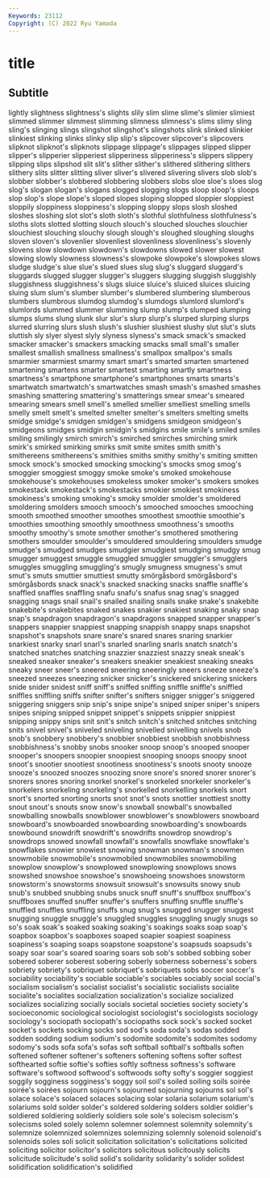 ```yaml
---
Keywords: 23112
Copyright: (C) 2022 Ryu Yamada
---
```



# title

## Subtitle
lightly slightness slightness's slights slily slim slime slime's slimier slimiest
slimmed slimmer slimmest slimming slimness slimness's slims slimy sling sling's
slinging slings slingshot slingshot's slingshots slink slinked slinkier slinkiest slinking
slinks slinky slip slip's slipcover slipcover's slipcovers slipknot slipknot's slipknots
slippage slippage's slippages slipped slipper slipper's slipperier slipperiest slipperiness slipperiness's
slippers slippery slipping slips slipshod slit slit's slither slither's slithered
slithering slithers slithery slits slitter slitting sliver sliver's slivered slivering
slivers slob slob's slobber slobber's slobbered slobbering slobbers slobs sloe
sloe's sloes slog slog's slogan slogan's slogans slogged slogging slogs
sloop sloop's sloops slop slop's slope slope's sloped slopes sloping
slopped sloppier sloppiest sloppily sloppiness sloppiness's slopping sloppy slops slosh
sloshed sloshes sloshing slot slot's sloth sloth's slothful slothfulness slothfulness's
sloths slots slotted slotting slouch slouch's slouched slouches slouchier slouchiest
slouching slouchy slough slough's sloughed sloughing sloughs sloven sloven's slovenlier
slovenliest slovenliness slovenliness's slovenly slovens slow slowdown slowdown's slowdowns slowed
slower slowest slowing slowly slowness slowness's slowpoke slowpoke's slowpokes slows
sludge sludge's slue slue's slued slues slug slug's sluggard sluggard's
sluggards slugged slugger slugger's sluggers slugging sluggish sluggishly sluggishness sluggishness's
slugs sluice sluice's sluiced sluices sluicing sluing slum slum's slumber
slumber's slumbered slumbering slumberous slumbers slumbrous slumdog slumdog's slumdogs slumlord
slumlord's slumlords slummed slummer slumming slump slump's slumped slumping slumps
slums slung slunk slur slur's slurp slurp's slurped slurping slurps
slurred slurring slurs slush slush's slushier slushiest slushy slut slut's
sluts sluttish sly slyer slyest slyly slyness slyness's smack smack's
smacked smacker smacker's smackers smacking smacks small small's smaller smallest
smallish smallness smallness's smallpox smallpox's smalls smarmier smarmiest smarmy smart
smart's smarted smarten smartened smartening smartens smarter smartest smarting smartly
smartness smartness's smartphone smartphone's smartphones smarts smarts's smartwatch smartwatch's smartwatches
smash smash's smashed smashes smashing smattering smattering's smatterings smear smear's
smeared smearing smears smell smell's smelled smellier smelliest smelling smells
smelly smelt smelt's smelted smelter smelter's smelters smelting smelts smidge
smidge's smidgen smidgen's smidgens smidgeon smidgeon's smidgeons smidges smidgin smidgin's
smidgins smile smile's smiled smiles smiling smilingly smirch smirch's smirched
smirches smirching smirk smirk's smirked smirking smirks smit smite smites
smith smith's smithereens smithereens's smithies smiths smithy smithy's smiting smitten
smock smock's smocked smocking smocking's smocks smog smog's smoggier smoggiest
smoggy smoke smoke's smoked smokehouse smokehouse's smokehouses smokeless smoker smoker's
smokers smokes smokestack smokestack's smokestacks smokier smokiest smokiness smokiness's smoking
smoking's smoky smolder smolder's smoldered smoldering smolders smooch smooch's smooched
smooches smooching smooth smoothed smoother smoothes smoothest smoothie smoothie's smoothies
smoothing smoothly smoothness smoothness's smooths smoothy smoothy's smote smother smother's
smothered smothering smothers smoulder smoulder's smouldered smouldering smoulders smudge smudge's
smudged smudges smudgier smudgiest smudging smudgy smug smugger smuggest smuggle
smuggled smuggler smuggler's smugglers smuggles smuggling smuggling's smugly smugness smugness's
smut smut's smuts smuttier smuttiest smutty smörgåsbord smörgåsbord's smörgåsbords snack
snack's snacked snacking snacks snaffle snaffle's snaffled snaffles snaffling snafu
snafu's snafus snag snag's snagged snagging snags snail snail's snailed
snailing snails snake snake's snakebite snakebite's snakebites snaked snakes snakier
snakiest snaking snaky snap snap's snapdragon snapdragon's snapdragons snapped snapper
snapper's snappers snappier snappiest snapping snappish snappy snaps snapshot snapshot's
snapshots snare snare's snared snares snaring snarkier snarkiest snarky snarl
snarl's snarled snarling snarls snatch snatch's snatched snatches snatching snazzier
snazziest snazzy sneak sneak's sneaked sneaker sneaker's sneakers sneakier sneakiest
sneaking sneaks sneaky sneer sneer's sneered sneering sneeringly sneers sneeze
sneeze's sneezed sneezes sneezing snicker snicker's snickered snickering snickers snide
snider snidest sniff sniff's sniffed sniffing sniffle sniffle's sniffled sniffles
sniffling sniffs snifter snifter's snifters snigger snigger's sniggered sniggering sniggers
snip snip's snipe snipe's sniped sniper sniper's snipers snipes sniping
snipped snippet snippet's snippets snippier snippiest snipping snippy snips snit
snit's snitch snitch's snitched snitches snitching snits snivel snivel's sniveled
sniveling snivelled snivelling snivels snob snob's snobbery snobbery's snobbier snobbiest
snobbish snobbishness snobbishness's snobby snobs snooker snoop snoop's snooped snooper
snooper's snoopers snoopier snoopiest snooping snoops snoopy snoot snoot's snootier
snootiest snootiness snootiness's snoots snooty snooze snooze's snoozed snoozes snoozing
snore snore's snored snorer snorer's snorers snores snoring snorkel snorkel's
snorkeled snorkeler snorkeler's snorkelers snorkeling snorkeling's snorkelled snorkelling snorkels snort
snort's snorted snorting snorts snot snot's snots snottier snottiest snotty
snout snout's snouts snow snow's snowball snowball's snowballed snowballing snowballs
snowblower snowblower's snowblowers snowboard snowboard's snowboarded snowboarding snowboarding's snowboards snowbound
snowdrift snowdrift's snowdrifts snowdrop snowdrop's snowdrops snowed snowfall snowfall's snowfalls
snowflake snowflake's snowflakes snowier snowiest snowing snowman snowman's snowmen snowmobile
snowmobile's snowmobiled snowmobiles snowmobiling snowplow snowplow's snowplowed snowplowing snowplows snows
snowshed snowshoe snowshoe's snowshoeing snowshoes snowstorm snowstorm's snowstorms snowsuit snowsuit's
snowsuits snowy snub snub's snubbed snubbing snubs snuck snuff snuff's
snuffbox snuffbox's snuffboxes snuffed snuffer snuffer's snuffers snuffing snuffle snuffle's
snuffled snuffles snuffling snuffs snug snug's snugged snugger snuggest snugging
snuggle snuggle's snuggled snuggles snuggling snugly snugs so so's soak
soak's soaked soaking soaking's soakings soaks soap soap's soapbox soapbox's
soapboxes soaped soapier soapiest soapiness soapiness's soaping soaps soapstone soapstone's
soapsuds soapsuds's soapy soar soar's soared soaring soars sob sob's
sobbed sobbing sober sobered soberer soberest sobering soberly soberness soberness's
sobers sobriety sobriety's sobriquet sobriquet's sobriquets sobs soccer soccer's sociability
sociability's sociable sociable's sociables sociably social social's socialism socialism's socialist
socialist's socialistic socialists socialite socialite's socialites socialization socialization's socialize socialized
socializes socializing socially socials societal societies society society's socioeconomic sociological
sociologist sociologist's sociologists sociology sociology's sociopath sociopath's sociopaths sock sock's
socked socket socket's sockets socking socks sod sod's soda soda's
sodas sodded sodden sodding sodium sodium's sodomite sodomite's sodomites sodomy
sodomy's sods sofa sofa's sofas soft softball softball's softballs soften
softened softener softener's softeners softening softens softer softest softhearted softie
softie's softies softly softness softness's software software's softwood softwood's softwoods
softy softy's soggier soggiest soggily sogginess sogginess's soggy soil soil's
soiled soiling soils soirée soirée's soirées sojourn sojourn's sojourned sojourning
sojourns sol sol's solace solace's solaced solaces solacing solar solaria
solarium solarium's solariums sold solder solder's soldered soldering solders soldier
soldier's soldiered soldiering soldierly soldiers sole sole's solecism solecism's solecisms
soled solely solemn solemner solemnest solemnity solemnity's solemnize solemnized solemnizes
solemnizing solemnly solenoid solenoid's solenoids soles soli solicit solicitation solicitation's
solicitations solicited soliciting solicitor solicitor's solicitors solicitous solicitously solicits solicitude
solicitude's solid solid's solidarity solidarity's solider solidest solidification solidification's solidified
